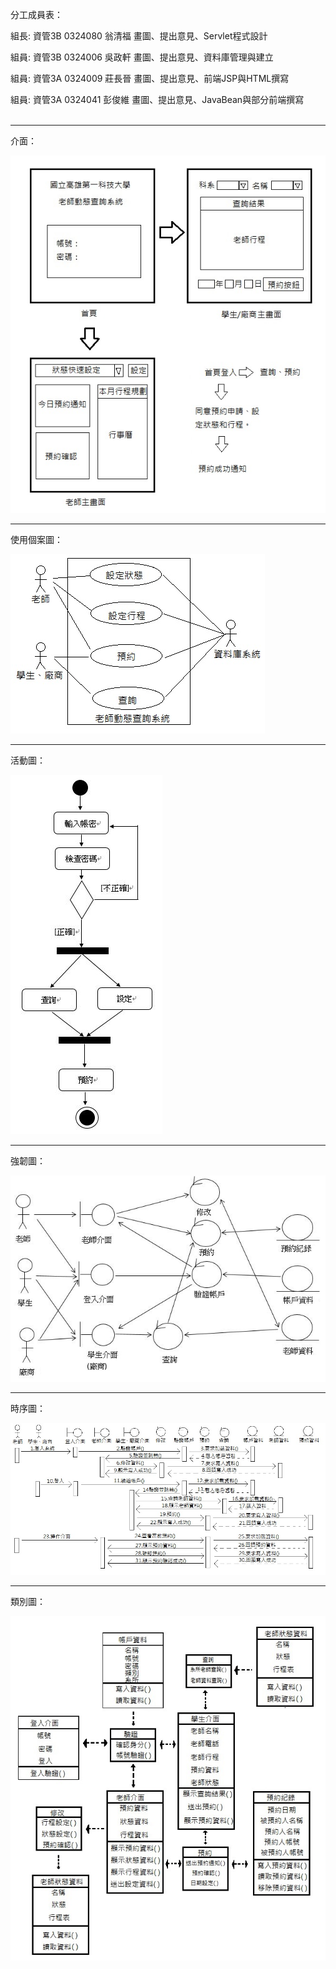 分工成員表：

組長: 資管3B 0324080 翁清福 畫圖、提出意見、Servlet程式設計

組員: 資管3B 0324006 吳政軒 畫圖、提出意見、資料庫管理與建立

組員: 資管3A 0324009 莊長晉 畫圖、提出意見、前端JSP與HTML撰寫

組員: 資管3A 0324041 彭俊維 畫圖、提出意見、JavaBean與部分前端撰寫
                           
***

介面：

  ![image](https://github.com/0324080/oose_0324080/blob/master/T1.jpg)

***

使用個案圖：                                                                                     

![image](https://github.com/0324080/oose_0324080/blob/master/usecase.jpg)
                                                                         
***

活動圖：

![image](https://github.com/0324080/oose_0324080/blob/master/AD.JPG)

***

強韌圖：

![image](https://github.com/0324080/oose_0324080/blob/master/RD.jpg)

***

時序圖：

![image](https://github.com/0324080/oose_0324080/blob/master/SD.jpg)

***

類別圖：

![image](https://github.com/0324080/oose_0324080/blob/master/類別圖.jpg)
